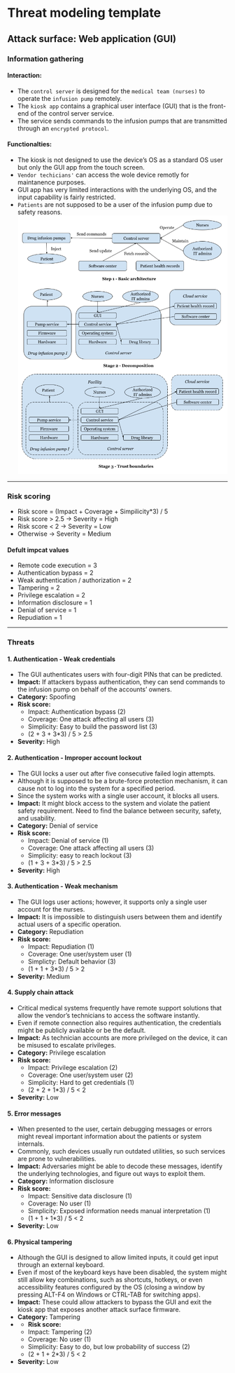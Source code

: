 # Threat modeling template

## Attack surface: Web application (GUI) 

### Information gathering

#### **Interaction:**

- The `control server` is designed for the `medical team (nurses)` to operate the `infusion pump` remotely.
- The `kiosk app` contains a graphical user interface (GUI) that is the front-end of the control server service.
- The service sends commands to the infusion pumps that are transmitted through an `encrypted protocol`.

#### **Functionalties:**

- The kiosk is not designed to use the device’s OS as a standard OS user but only the GUI app from the touch screen.
- `Vendor techicians'` can access the wole device remotly for maintanence purposes.
- GUI app has very limited interactions with the underlying OS, and the input capability is fairly restricted. 
- `Patients` are not supposed to be a user of the infusion pump due to safety reasons. 
  ![](images/threat-model-1.png)

---

### Risk scoring

- Risk score = (Impact + Coverage + Simpilicity*3) / 5
- Risk score > 2.5 -> Severity = High
- Risk score < 2 -> Severity = Low
- Otherwise -> Severity = Medium

#### Defult impcat values

- Remote code execution = 3
- Authentication bypass = 2
- Weak authentication / authorization = 2
- Tampering = 2
- Privilege escalation = 2
- Information disclosure = 1 
- Denial of service = 1  
- Repudiation = 1

---

### Threats

#### 1. Authentication - Weak credentials

- The GUI authenticates users with four-digit PINs that can be predicted. 
- **Impact:** If attackers bypass authentication, they can send commands to the infusion pump on behalf of the accounts’ owners.
- **Category:** Spoofing
- **Risk score:**
  - Impact: Authentication bypass (2)
  - Coverage: One attack affecting all users (3)
  - Simplicity: Easy to build the password list (3)
  - (2 + 3 + 3*3) / 5 > 2.5
- **Severity:** High

#### 2. Authentication - Improper account lockout

- The GUI locks a user out after five consecutive failed login attempts.
- Although it is supposed to be a brute-force protection mechanism, it can cause not to log into the system for a specified period. 
- Since the system works with a single user account, it blocks all users. 
- **Impact:** It might block access to the system and violate the patient safety requirement. Need to find the balance between security, safety, and usability.
- **Category:** Denial of service
- **Risk score:**
  - Impact: Denial of service (1)
  - Coverage: One attack affecting all users (3)
  - Simplicity: easy to reach lockout (3)
  - (1 + 3 + 3*3) / 5 > 2.5
- **Severity:** High

#### 3. Authentication - Weak mechanism

- The GUI logs user actions; however, it supports only a single user account for the nurses. 
- **Impact:** It is impossible to distinguish users between them and identify actual users of a specific operation.
- **Category:** Repudiation
- **Risk score:** 
  - Impact: Repudiation (1)
  - Coverage: One user/system user (1)
  - Simplicty: Default behavior (3)
  - (1 + 1 + 3*3) / 5 > 2
- **Severity:** Medium

#### 4. Supply chain attack

- Critical medical systems frequently have remote support solutions that allow the vendor’s technicians to access the software instantly. 
- Even if remote connection also requires authentication, the credentials might be publicly available or be the default.
- **Impact:** As technician accounts are more privileged on the device, it can be misused to escalate privileges.
- **Category:** Privilege escalation
- **Risk score:**
  - Impact: Privilege escalation (2)
  - Coverage: One user/system user (2)
  - Simplicity: Hard to get credentials (1)
  - (2 + 2 + 1*3) / 5 < 2
- **Severity:** Low

#### 5. Error messages

- When presented to the user, certain debugging messages or errors might reveal important information about the patients or system internals. 
- Commonly, such devices usually run outdated utilities, so such services are prone to vulnerabilities. 
- **Impact:** Adversaries might be able to decode these messages, identify the underlying technologies, and figure out ways to exploit them.
- **Category:** Information disclosure
- **Risk score:** 
  - Impact: Sensitive data disclosure (1)
  - Coverage: No user (1)
  - Simplicity: Exposed information needs manual interpretation (1) 
  - (1 + 1 + 1*3) / 5 < 2
- **Severity:** Low

#### 6. Physical tampering

- Although the GUI is designed to allow limited inputs, it could get input through an external keyboard.
- Even if most of the keyboard keys have been disabled, the system might still allow key combinations, such as shortcuts, hotkeys, or even accessibility features configured by the OS (closing a window by pressing ALT-F4 on Windows or CTRL-TAB for switching apps). 
- **Impact:** These could allow attackers to bypass the GUI and exit the kiosk app that exposes another attack surface firmware.
- **Category:** Tampering
- - **Risk score:** 
  - Impact: Tampering (2)
  - Coverage: No user (1)
  - Simplicity: Easy to do, but low probability of success (2) 
  - (2 + 1 + 2*3) / 5 < 2
- **Severity:** Low
